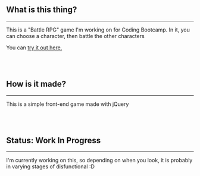 <h2> What is this thing?</h2>
<hr>
<p>This is a "Battle RPG" game I'm working on for Coding Bootcamp. In it, you can choose a character, then battle the other characters</p>
<p>You can <a href="https://gnefkow.github.io/FightRPG/">try it out here.</a></p>
<br>
<br>

<h2>How is it made?</h2>
<hr>
<p>This is a simple front-end game made with jQuery</p>
<br>
<br>

<h2>Status: Work In Progress</h2>
<hr>
<p>I'm currently working on this, so depending on when you look, it is probably in varying stages of disfunctional :D</p>
<br>
<br>




